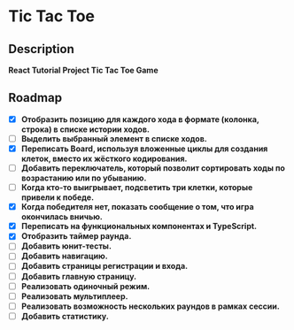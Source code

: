 # Tic Tac Toe

## Description

<b>React Tutorial Project<b>
Tic Tac Toe Game

## Roadmap

- [x] Отобразить позицию для каждого хода в формате (колонка, строка) в списке истории ходов.
- [ ] Выделить выбранный элемент в списке ходов.
- [x] Переписать Board, используя вложенные циклы для создания клеток, вместо их жёсткого кодирования.
- [ ] Добавить переключатель, который позволит сортировать ходы по возрастанию или по убыванию.
- [ ] Когда кто-то выигрывает, подсветить три клетки, которые привели к победе.
- [x] Когда победителя нет, показать сообщение о том, что игра окончилась вничью.
- [x] Переписать на функциональных компонентах и TypeScript.
- [x] Отобразить таймер раунда.
- [ ] Добавить юнит-тесты.
- [ ] Добавить навигацию.
- [ ] Добавить страницы регистрации и входа.
- [ ] Добавить главную страницу.
- [ ] Реализовать одиночный режим.
- [ ] Реализовать мультиплеер.
- [ ] Реализовать возможность нескольких раундов в рамках сессии.
- [ ] Добавить статистику.
